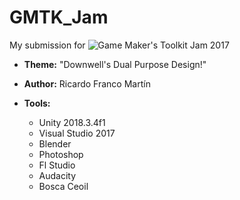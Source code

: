 # GMTK_Jam
My submission for ![Game Maker's Toolkit Jam 2017](https://itch.io/jam/gmtk-jam) 

* **Theme:** "Downwell's Dual Purpose Design!"

* **Author:** Ricardo Franco Martín

* **Tools:**

  * Unity 2018.3.4f1
  * Visual Studio 2017
  * Blender
  * Photoshop
  * Fl Studio
  * Audacity
  * Bosca Ceoil
